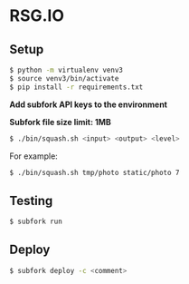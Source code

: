 
# RSG.IO

## Setup

```bash
$ python -m virtualenv venv3
$ source venv3/bin/activate
$ pip install -r requirements.txt
```

**Add subfork API keys to the environment**

**Subfork file size limit: 1MB**

```bash
$ ./bin/squash.sh <input> <output> <level>
```

For example:

```bash
$ ./bin/squash.sh tmp/photo static/photo 7
```

## Testing

```bash
$ subfork run
```

## Deploy

```bash
$ subfork deploy -c <comment>
```

